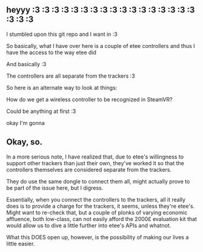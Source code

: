 ## heyyy :3 :3 :3 :3 :3 :3 :3 :3 :3 :3 :3 :3 :3 :3 :3 :3 :3 :3 :3 :3 

I stumbled upon this git repo and I want in :3 

So basically, what I have over here is a couple of etee controllers and thus I have the access to the way etee did

And basically :3

The controllers are all separate from the trackers :3

So here is an alternate way to look at things:

How do we get a wireless controller to be recognized in SteamVR?

Could be anything at first :3

okay I'm gonna

## Okay, so.

In a more serious note, I have realized that, due to etee's willingness to support other trackers than just their own, they've worked it so that the controllers themselves are considered separate from the trackers.

They do use the same dongle to connect them all, might actually prove to be part of the issue here, but I digress.

Essentially, when you connect the controllers to the trackers, all it really does is to provide a charge for the trackers, it seems, unless they're etee's. Might want to re-check that, but a couple of plonks of varying economic affluence, both low-class, can not easily afford the 2000£ evaluation kit that would allow us to dive a little further into etee's APIs and whatnot.

What this DOES open up, however, is the possibility of making our lives a little easier.

